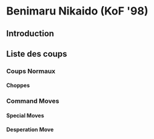 # Benimaru Nikaido (KoF '98)

## Introduction

## Liste des coups

### Coups Normaux

#### Choppes

### Command Moves

#### Special Moves

#### Desperation Move
